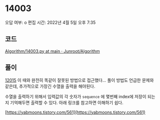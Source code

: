# 14003

오답 여부: o
편집 시간: 2022년 4월 5일 오후 7:35

## 코드

[Algorithm/14003.py at main · Junroot/Algorithm](https://github.com/Junroot/Algorithm/blob/main/baekjoon/14003.py)

## 풀이

[12015](12015%208121cb9fc6954fa9a6a085402dd28543.md) 이 때와 완전히 똑같이 잘못된 방법으로 접근했다... 풀이 방법도 언급한 문제와 같은데, 추가적으로 가장긴 수열을 출력을 해야된다.

수열을 출력하기 위해서 입력값의 각 숫자가 `sequence` 에 몇번째 index에 저장이 되는지 기억해두면 출력할 수 있다. 아래 링크를 참고하면 이해하기 쉽다.

[https://yabmoons.tistory.com/561](https://yabmoons.tistory.com/561)